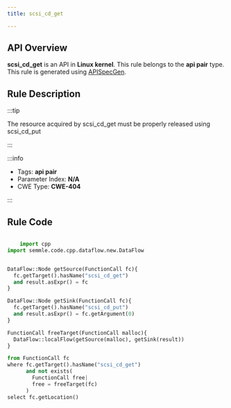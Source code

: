 ```yaml
---
title: scsi_cd_get

---
```



## API Overview
**scsi_cd_get** is an API in **Linux kernel**. This rule belongs to the **api pair** type. This rule is generated using [APISpecGen](../../tools/APISpecGen).
## Rule Description

:::tip

The resource acquired by scsi_cd_get must be properly released using scsi_cd_put

:::

:::info

- Tags: **api pair**
- Parameter Index: **N/A**
- CWE Type: **CWE-404**

:::

## Rule Code
```python

    import cpp
import semmle.code.cpp.dataflow.new.DataFlow


DataFlow::Node getSource(FunctionCall fc){
  fc.getTarget().hasName("scsi_cd_get")
  and result.asExpr() = fc
}

DataFlow::Node getSink(FunctionCall fc){
  fc.getTarget().hasName("scsi_cd_put")
  and result.asExpr() = fc.getArgument(0)
}

FunctionCall freeTarget(FunctionCall malloc){
  DataFlow::localFlow(getSource(malloc), getSink(result))
}

from FunctionCall fc
where fc.getTarget().hasName("scsi_cd_get")
      and not exists(
        FunctionCall free| 
        free = freeTarget(fc)
      )
select fc.getLocation()

    
```